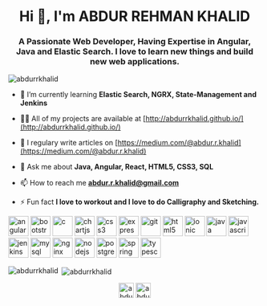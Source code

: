 <h1 align="center">Hi 👋, I'm ABDUR REHMAN KHALID</h1>
<h3 align="center">A Passionate Web Developer, Having Expertise in Angular, Java and Elastic Search. I love to learn new things and build new web applications.</h3>

<p align="left"> <img src="https://komarev.com/ghpvc/?username=abdurrkhalid" alt="abdurrkhalid" /> </p>

- 🌱 I’m currently learning **Elastic Search, NGRX, State-Management and Jenkins**

- 👨‍💻 All of my projects are available at [http://abdurrkhalid.github.io/](http://abdurrkhalid.github.io/)

- 📝 I regulary write articles on [https://medium.com/@abdur.r.khalid](https://medium.com/@abdur.r.khalid)

- 💬 Ask me about **Java, Angular, React, HTML5, CSS3, SQL**

- 📫 How to reach me **abdur.r.khalid@gmail.com**

- ⚡ Fun fact **I love to workout and I love to do Calligraphy and Sketching.**

<p align="left"><img src="https://devicons.github.io/devicon/devicon.git/icons/angularjs/angularjs-original.svg" alt="angularjs" width="40" height="40"/> <img src="https://devicons.github.io/devicon/devicon.git/icons/bootstrap/bootstrap-plain.svg" alt="bootstrap" width="40" height="40"/> <img src="https://devicons.github.io/devicon/devicon.git/icons/c/c-original.svg" alt="c" width="40" height="40"/> <img src="https://www.chartjs.org/media/logo-title.svg" alt="chartjs" width="40" height="40"/> <img src="https://devicons.github.io/devicon/devicon.git/icons/css3/css3-original-wordmark.svg" alt="css3" width="40" height="40"/> <img src="https://devicons.github.io/devicon/devicon.git/icons/express/express-original-wordmark.svg" alt="express" width="40" height="40"/> <img src="https://www.vectorlogo.zone/logos/git-scm/git-scm-icon.svg" alt="git" width="40" height="40"/> <img src="https://devicons.github.io/devicon/devicon.git/icons/html5/html5-original-wordmark.svg" alt="html5" width="40" height="40"/> <img src="https://upload.wikimedia.org/wikipedia/commons/d/d1/Ionic_Logo.svg" alt="ionic" width="40" height="40"/> <img src="https://devicons.github.io/devicon/devicon.git/icons/java/java-original-wordmark.svg" alt="java" width="40" height="40"/> <img src="https://devicons.github.io/devicon/devicon.git/icons/javascript/javascript-original.svg" alt="javascript" width="40" height="40"/> <img src="https://www.vectorlogo.zone/logos/jenkins/jenkins-icon.svg" alt="jenkins" width="40" height="40"/> <img src="https://devicons.github.io/devicon/devicon.git/icons/mysql/mysql-original-wordmark.svg" alt="mysql" width="40" height="40"/> <img src="https://devicons.github.io/devicon/devicon.git/icons/nginx/nginx-original.svg" alt="nginx" width="40" height="40"/> <img src="https://devicons.github.io/devicon/devicon.git/icons/nodejs/nodejs-original-wordmark.svg" alt="nodejs" width="40" height="40"/> <img src="https://devicons.github.io/devicon/devicon.git/icons/postgresql/postgresql-original-wordmark.svg" alt="postgresql" width="40" height="40"/> <img src="https://www.vectorlogo.zone/logos/springio/springio-icon.svg" alt="spring" width="40" height="40"/> <img src="https://devicons.github.io/devicon/devicon.git/icons/typescript/typescript-original.svg" alt="typescript" width="40" height="40"/></p><p><img align="left" src="https://github-readme-stats.vercel.app/api/top-langs/?username=abdurrkhalid&layout=compact&hide=html" alt="abdurrkhalid" /></p>

<p>&nbsp;<img align="center" src="https://github-readme-stats.vercel.app/api?username=abdurrkhalid&show_icons=true" alt="abdurrkhalid" /></p>

<p align="center">
<a href="https://dev.to/abdurrkhalid333" target="blank"><img align="center" src="https://cdn.jsdelivr.net/npm/simple-icons@3.0.1/icons/dev-dot-to.svg" alt="abdurrkhalid333" height="30" width="30" /></a>
<a href="https://linkedin.com/in/abdur-rehman-khalid-936326132" target="blank"><img align="center" src="https://cdn.jsdelivr.net/npm/simple-icons@3.0.1/icons/linkedin.svg" alt="abdur-rehman-khalid-936326132" height="30" width="30" /></a>
</p>
